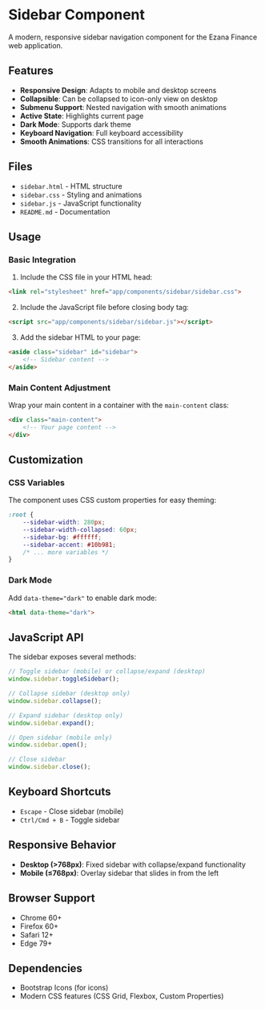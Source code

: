 # Sidebar Component

A modern, responsive sidebar navigation component for the Ezana Finance web application.

## Features

- **Responsive Design**: Adapts to mobile and desktop screens
- **Collapsible**: Can be collapsed to icon-only view on desktop
- **Submenu Support**: Nested navigation with smooth animations
- **Active State**: Highlights current page
- **Dark Mode**: Supports dark theme
- **Keyboard Navigation**: Full keyboard accessibility
- **Smooth Animations**: CSS transitions for all interactions

## Files

- `sidebar.html` - HTML structure
- `sidebar.css` - Styling and animations
- `sidebar.js` - JavaScript functionality
- `README.md` - Documentation

## Usage

### Basic Integration

1. Include the CSS file in your HTML head:
```html
<link rel="stylesheet" href="app/components/sidebar/sidebar.css">
```

2. Include the JavaScript file before closing body tag:
```html
<script src="app/components/sidebar/sidebar.js"></script>
```

3. Add the sidebar HTML to your page:
```html
<aside class="sidebar" id="sidebar">
    <!-- Sidebar content -->
</aside>
```

### Main Content Adjustment

Wrap your main content in a container with the `main-content` class:

```html
<div class="main-content">
    <!-- Your page content -->
</div>
```

## Customization

### CSS Variables

The component uses CSS custom properties for easy theming:

```css
:root {
    --sidebar-width: 280px;
    --sidebar-width-collapsed: 60px;
    --sidebar-bg: #ffffff;
    --sidebar-accent: #10b981;
    /* ... more variables */
}
```

### Dark Mode

Add `data-theme="dark"` to enable dark mode:

```html
<html data-theme="dark">
```

## JavaScript API

The sidebar exposes several methods:

```javascript
// Toggle sidebar (mobile) or collapse/expand (desktop)
window.sidebar.toggleSidebar();

// Collapse sidebar (desktop only)
window.sidebar.collapse();

// Expand sidebar (desktop only)
window.sidebar.expand();

// Open sidebar (mobile only)
window.sidebar.open();

// Close sidebar
window.sidebar.close();
```

## Keyboard Shortcuts

- `Escape` - Close sidebar (mobile)
- `Ctrl/Cmd + B` - Toggle sidebar

## Responsive Behavior

- **Desktop (>768px)**: Fixed sidebar with collapse/expand functionality
- **Mobile (≤768px)**: Overlay sidebar that slides in from the left

## Browser Support

- Chrome 60+
- Firefox 60+
- Safari 12+
- Edge 79+

## Dependencies

- Bootstrap Icons (for icons)
- Modern CSS features (CSS Grid, Flexbox, Custom Properties)
